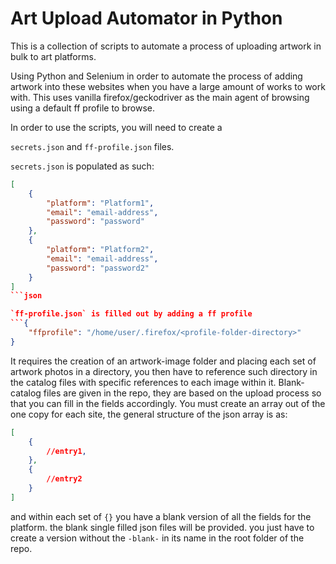 
# Art Upload Automator in Python

This is a collection of scripts to automate a process of uploading artwork in bulk to art platforms. 

Using Python and Selenium in order to automate the process of adding artwork into these websites when you have a large amount of works to work with. This uses vanilla firefox/geckodriver as the main agent of browsing using a default ff profile to browse. 


In order to use the scripts, you will need to create a 

`secrets.json` and `ff-profile.json` files.

`secrets.json` is populated as such:

```json
[
    {
        "platform": "Platform1",
        "email": "email-address",
        "password": "password"
    },
    {
        "platform": "Platform2",
        "email": "email-address",
        "password": "password2"
    }
]
```json

`ff-profile.json` is filled out by adding a ff profile 
```{
    "ffprofile": "/home/user/.firefox/<profile-folder-directory>"
}
```

It requires the creation of an artwork-image folder and placing each set of artwork photos in a directory, you then have to reference such directory in the catalog files with specific references to each image within it. Blank-catalog files are given in the repo, they are based on the upload process so that you can fill in the fields accordingly. You must create an array out of the one copy for each site, the general structure of the json array is as:

```json
[
    {
        //entry1,
    },
    {
        //entry2
    }
]
```

and within each set of `{}` you have a blank version of all the fields for the platform. the blank single filled json files will be provided. you just have to create a version without the `-blank-` in its name in the root folder of the repo. 

